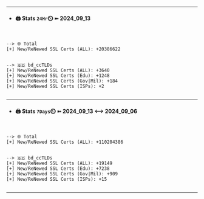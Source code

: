 

---
- #### 🖨️ **Stats** `24Hr`⏲️ ➼ 2024_09_13
```console


--> 🌐 Total
[+] New/ReNewed SSL Certs (ALL): +20386622


--> 🇧🇩 bd_ccTLDs
[+] New/ReNewed SSL Certs (ALL): +3640
[+] New/ReNewed SSL Certs (Edu): +1248
[+] New/ReNewed SSL Certs (Gov|Mil): +184
[+] New/ReNewed SSL Certs (ISPs): +2


```

---
- #### 🖨️ **Stats** `7Days`⏲️ ➼ 2024_09_13 <--> 2024_09_06
```console


--> 🌐 Total
[+] New/ReNewed SSL Certs (ALL): +110204386


--> 🇧🇩 bd_ccTLDs
[+] New/ReNewed SSL Certs (ALL): +19149
[+] New/ReNewed SSL Certs (Edu): +7238
[+] New/ReNewed SSL Certs (Gov|Mil): +909
[+] New/ReNewed SSL Certs (ISPs): +15


```

---

